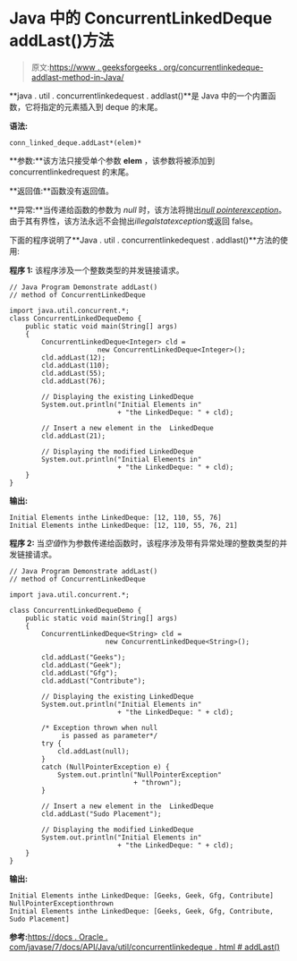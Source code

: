 # Java 中的 ConcurrentLinkedDeque addLast()方法

> 原文:[https://www . geeksforgeeks . org/concurrentlinkedeque-addlast-method-in-Java/](https://www.geeksforgeeks.org/concurrentlinkeddeque-addlast-method-in-java/)

**java . util . concurrentlinkedequest . addlast()**是 Java 中的一个内置函数，它将指定的元素插入到 deque 的末尾。

**语法:**

```
conn_linked_deque.addLast*(elem)*
```

**参数:**该方法只接受单个参数 **elem** ，该参数将被添加到 concurrentlinkedrequest 的末尾。

**返回值:**函数没有返回值。

**异常:**当传递给函数的参数为 *null* 时，该方法将抛出[*null pointerexception*](https://docs.oracle.com/javase/7/docs/api/java/lang/NullPointerException.html)。由于其有界性，该方法永远不会抛出*illegalstatexception*或返回 false。

下面的程序说明了**Java . util . concurrentlinkedequest . addlast()**方法的使用:

**程序 1:** 该程序涉及一个整数类型的并发链接请求。

```
// Java Program Demonstrate addLast()
// method of ConcurrentLinkedDeque 

import java.util.concurrent.*;
class ConcurrentLinkedDequeDemo {
    public static void main(String[] args)
    {
        ConcurrentLinkedDeque<Integer> cld = 
                      new ConcurrentLinkedDeque<Integer>();
        cld.addLast(12);
        cld.addLast(110);
        cld.addLast(55);
        cld.addLast(76);

        // Displaying the existing LinkedDeque
        System.out.println("Initial Elements in"
                           + "the LinkedDeque: " + cld);

        // Insert a new element in the  LinkedDeque
        cld.addLast(21);

        // Displaying the modified LinkedDeque
        System.out.println("Initial Elements in"
                           + "the LinkedDeque: " + cld);
    }
}
```

**输出:**

```
Initial Elements inthe LinkedDeque: [12, 110, 55, 76]
Initial Elements inthe LinkedDeque: [12, 110, 55, 76, 21]

```

**程序 2:** 当*空值*作为参数传递给函数时，该程序涉及带有异常处理的整数类型的并发链接请求。

```
// Java Program Demonstrate addLast()
// method of ConcurrentLinkedDeque 

import java.util.concurrent.*;

class ConcurrentLinkedDequeDemo {
    public static void main(String[] args)
    {
        ConcurrentLinkedDeque<String> cld = 
                        new ConcurrentLinkedDeque<String>();

        cld.addLast("Geeks");
        cld.addLast("Geek");
        cld.addLast("Gfg");
        cld.addLast("Contribute");

        // Displaying the existing LinkedDeque
        System.out.println("Initial Elements in"
                           + "the LinkedDeque: " + cld);

        /* Exception thrown when null 
             is passed as parameter*/
        try {
            cld.addLast(null);
        }
        catch (NullPointerException e) {
            System.out.println("NullPointerException"
                               + "thrown");
        }

        // Insert a new element in the  LinkedDeque
        cld.addLast("Sudo Placement");

        // Displaying the modified LinkedDeque
        System.out.println("Initial Elements in"
                           + "the LinkedDeque: " + cld);
    }
}
```

**输出:**

```
Initial Elements inthe LinkedDeque: [Geeks, Geek, Gfg, Contribute]
NullPointerExceptionthrown
Initial Elements inthe LinkedDeque: [Geeks, Geek, Gfg, Contribute, Sudo Placement]

```

**参考:**[https://docs . Oracle . com/javase/7/docs/API/Java/util/concurrentlinkedeque . html # addLast()](https://docs.oracle.com/javase/7/docs/api/java/util/concurrent/ConcurrentLinkedDeque.html#addLast(java.lang.Object))